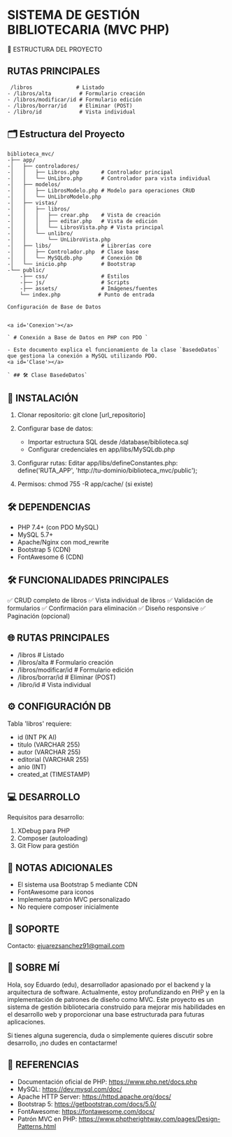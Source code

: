 SISTEMA DE GESTIÓN BIBLIOTECARIA (MVC PHP)
============================================


📂 ESTRUCTURA DEL PROYECTO

<a id='configuracion'></a>
## RUTAS PRINCIPALES

```
 /libros              # Listado
- /libros/alta         # Formulario creación
- /libros/modificar/id # Formulario edición
- /libros/borrar/id    # Eliminar (POST)
- /libro/id            # Vista individual
```
<a id='Estructura'></a>

## 🗂 Estructura del Proyecto

```
biblioteca_mvc/
-├── app/
-│   ├── controladores/
-│   │   ├── Libros.php       # Controlador principal
-│   │   └── UnLibro.php      # Controlador para vista individual
-│   ├── modelos/
-│   │   ├── LibrosModelo.php # Modelo para operaciones CRUD
-│   │   └── UnLibroModelo.php
-│   ├── vistas/
-│   │   ├── libros/
-│   │   │   ├── crear.php    # Vista de creación
-│   │   │   ├── editar.php   # Vista de edición
-│   │   │   └── LibrosVista.php # Vista principal
-│   │   └── unlibro/
-│   │       └── UnLibroVista.php
-│   ├── libs/                # Librerías core
-│   │   ├── Controlador.php  # Clase base
-│   │   └── MySQLdb.php      # Conexión DB
-│   └── inicio.php           # Bootstrap
-└── public/
    -├── css/                 # Estilos
    -├── js/                  # Scripts
    -├── assets/              # Imágenes/fuentes
    └── index.php            # Punto de entrada

```


` Configuración de Base de Datos `
```

<a id='Conexion'></a>

` # Conexión a Base de Datos en PHP con PDO `

- Este documento explica el funcionamiento de la clase `BasedeDatos` que gestiona la conexión a MySQL utilizando PDO.
<a id='Clase'></a>

` ## 🛠 Clase BasedeDatos`

```

🚀 INSTALACIÓN
------------------
1. Clonar repositorio:
   git clone [url_repositorio]
   
2. Configurar base de datos:
   - Importar estructura SQL desde /database/biblioteca.sql
   - Configurar credenciales en app/libs/MySQLdb.php

3. Configurar rutas:
   Editar app/libs/defineConstantes.php:
   define('RUTA_APP', 'http://tu-dominio/biblioteca_mvc/public');

4. Permisos:
   chmod 755 -R app/cache/ (si existe)

🛠️ DEPENDENCIAS
------------------
- PHP 7.4+ (con PDO MySQL)
- MySQL 5.7+
- Apache/Nginx con mod_rewrite
- Bootstrap 5 (CDN)
- FontAwesome 6 (CDN)

🛠 FUNCIONALIDADES PRINCIPALES
--------------------------------
✅ CRUD completo de libros
✅ Vista individual de libros
✅ Validación de formularios
✅ Confirmación para eliminación
✅ Diseño responsive
✅ Paginación (opcional)

🌐 RUTAS PRINCIPALES
-----------------------
- /libros              # Listado
- /libros/alta         # Formulario creación
- /libros/modificar/id # Formulario edición
- /libros/borrar/id    # Eliminar (POST)
- /libro/id            # Vista individual

⚙️ CONFIGURACIÓN DB
----------------------
Tabla 'libros' requiere:
- id (INT PK AI)
- titulo (VARCHAR 255)
- autor (VARCHAR 255)
- editorial (VARCHAR 255)
- anio (INT)
- created_at (TIMESTAMP)

💻 DESARROLLO
---------------
Requisitos para desarrollo:
1. XDebug para PHP
2. Composer (autoloading)
3. Git Flow para gestión

📝 NOTAS ADICIONALES
-----------------------
- El sistema usa Bootstrap 5 mediante CDN
- FontAwesome para iconos
- Implementa patrón MVC personalizado
- No requiere composer inicialmente

📧 SOPORTE
------------
Contacto: ejuarezsanchez91@gmail.com

📁 SOBRE MÍ
------------------
Hola, soy Eduardo (edu), desarrollador apasionado por el backend y la arquitectura de software. Actualmente, estoy profundizando en PHP y en la implementación de patrones de diseño como MVC. Este proyecto es un sistema de gestión bibliotecaria construido para mejorar mis habilidades en el desarrollo web y proporcionar una base estructurada para futuras aplicaciones.

Si tienes alguna sugerencia, duda o simplemente quieres discutir sobre desarrollo, ¡no dudes en contactarme!

📑 REFERENCIAS
------------------
- Documentación oficial de PHP: https://www.php.net/docs.php
- MySQL: https://dev.mysql.com/doc/
- Apache HTTP Server: https://httpd.apache.org/docs/
- Bootstrap 5: https://getbootstrap.com/docs/5.0/
- FontAwesome: https://fontawesome.com/docs/
- Patrón MVC en PHP: https://www.phptherightway.com/pages/Design-Patterns.html



